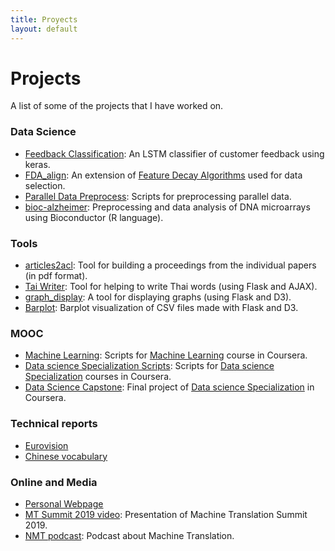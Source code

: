 ```yaml
---
title: Proyects
layout: default
---
```


# Projects

A list of some of the projects that I have worked on.

### Data Science
* [Feedback Classification](https://github.com/alberto-poncelas/feedback_classification): An LSTM classifier of customer feedback using keras. 
* [FDA_align](https://github.com/alberto-poncelas/FDA_alignEntr): An extension of [Feature Decay Algorithms](https://github.com/bicici/FDA) used for data selection.
* [Parallel Data Preprocess](https://github.com/alberto-poncelas/Parallel_Data_Preprocess): Scripts for preprocessing parallel data.
* [bioc-alzheimer](https://github.com/alberto-poncelas/bioc-alzheimer): Preprocessing and data analysis of DNA microarrays using Bioconductor (R language). 

### Tools
* [articles2acl](https://github.com/alberto-poncelas/articles2acl): Tool for building a proceedings from the individual papers (in pdf format).
* [Tai Writer](https://github.com/alberto-poncelas/thai_writer): Tool for helping to write Thai words (using Flask and AJAX).
* [graph_display](https://github.com/alberto-poncelas/graph_display): A tool for displaying graphs (using Flask and D3).
* [Barplot](https://github.com/alberto-poncelas/data_explorer): Barplot visualization of CSV files made with Flask and D3.

### MOOC
* [Machine Learning](https://github.com/alberto-poncelas/ML_course): Scripts for [Machine Learning](https://www.coursera.org/learn/machine-learning) course in Coursera.
* [Data science Specialization Scripts](https://github.com/alberto-poncelas/datasciencecoursera): Scripts for [Data science Specialization](https://www.coursera.org/specializations/jhu-data-science) courses in Coursera.
* [Data Science Capstone](https://github.com/alberto-poncelas/CourseraDataScienceCapstone): Final project of [Data science Specialization](https://www.coursera.org/specializations/jhu-data-science) in Coursera.


### Technical reports
* [Eurovision](https://github.com/alberto-poncelas/articles/tree/master/Eurovision_ES)
* [Chinese vocabulary](https://github.com/alberto-poncelas/articles/tree/master/chinese_word_analysis)

### Online and Media

* [Personal Webpage](https://alberto-poncelas.github.io/)
* [MT Summit 2019 video](https://www.youtube.com/watch?v=1fOAHGbSPvg): Presentation of Machine Translation Summit 2019.
* [NMT podcast](https://soundcloud.com/theadaptcentre/alberto-poncelas): Podcast about Machine Translation.





